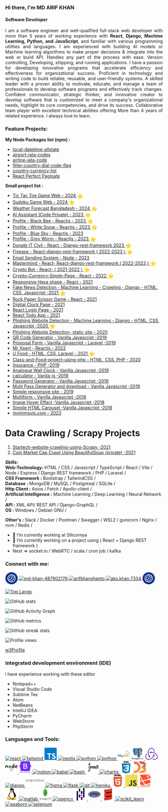 <!-- ![Software Developer](https://media-exp1.licdn.com/dms/image/C5616AQHVCoi3gg2_PA/profile-displaybackgroundimage-shrink_200_800/0/1641114394172?e=1646870400&v=beta&t=YsJW3HBvfAl_qYjr-8F8qrpZUJ7R9mXE1MNO0m6dUwk) -->

### Hi there, I'm MD ARIF KHAN
#### Software Developer

<p style="text-align: justify;">
I am a software engineer and well-qualified full-stack web developer with more than 5 years of working experience with <b>React, Django, Machine Learning, Python, and JavaScript</b>, and familiar with various programming utilities and languages. I am experienced with building AI models or Machine learning algorithms to make proper decisions & integrate into the web or build API. Handles any part of the process with ease. Version controlling, Developing, shipping, and running applications. I have a passion for developing innovative programs that accelerate efficiency and effectiveness for organizational success. Proficient in technology and writing code to build reliable, reusable, and user-friendly systems. A skilled leader with a proven ability to motivate, educate, and manage a team of professionals to develop software programs and effectively track changes. Confident communicator, strategic thinker, and innovative creator to develop software that is customized to meet a company's organizational needs, highlight its core competencies, and drive its success. Collaborative team player with excellent technical abilities offering More than 4 years of related experience. I always love to learn.
</p>

<h3> Feature Projects: </h3>

<b>My Node Packages list (npm) :</b>
<ul>
  <li> <a href='https://www.npmjs.com/package/local-datetime-allstate'> local-datetime-allstate </a> </li>
  <li> <a href='https://www.npmjs.com/package/airport-iata-codes'> airport-iata-codes </a> </li>
  <li> <a href='https://www.npmjs.com/package/airline-iata-code'> airline-iata-code </a> </li>
  <li> <a href='https://www.npmjs.com/package/filter-country-dial-code-flag'> filter-country-dial-code-flag </a> </li>
  <li> <a href='https://www.npmjs.com/package/country-currency-list'> country-currency-list </a> </li>
  <li> <a href='https://www.npmjs.com/package/react-perfect-paginate'> React Perfect Paginate </a> </li>
  
</ul>

<b>Small project list :</b>
<ul>
  
  <li> <a href='https://tic-tac-toe-arif.netlify.app'> Tic Tac Toe Game Web - 2024  <img align="center" src="star.png" height="20" width="20" /> </a> </li>
  <li> <a href='https://sudoku-web.netlify.app'> Sudoku Game Web - 2024  <img align="center" src="star.png" height="20" width="20" /> </a> </li>
  <li> <a href='https://weather-forecast-bd.netlify.app'> Weather Forecast Bangladesh - 2024  <img align="center" src="star.png" height="20" width="20" /> </a> </li>
  <li> <a href=''> AI Assistant (Code Private) - 2023  <img align="center" src="star.png" height="20" width="20" /> </a> </li>
  <li> <a href='https://black-bee-profile.netlify.app'> Profile - Black Bee - Reactjs - 2023  <img align="center" src="star.png" height="20" width="20" /> </a> </li>
  <li> <a href='https://white-snow-profile.netlify.app/'> Profile - White Snow - Reactjs - 2023 <img align="center" src="star.png" height="20" width="20" /> </a> </li>
  <li> <a href='https://blue-sky-profile.netlify.app/'> Profile - Blue Sky - Reactjs - 2023  </a> </li>
  <li> <a href='https://grey-worm-profile.netlify.app'> Profile - Grey Worm - Reactjs - 2023 <img align="center" src="star.png" height="20" width="20" /> </a> </li>
  <li> <a href='https://domain-it-civil.netlify.app'> Donate IT Civil - React - Django-rest-framework 2023 <img align="center" src="star.png" height="20" width="20" /> </a> </li>
  <li> <a href='https://flyease.silicornya.net/'> Flyease - React-django-rest-framework ( 2022-2023 ) <img align="center" src="star.png" height="20" width="20" /> </a> </li>
  <li> <a href='https://github.com/arifkhan-silicornya/email_send_using_nodejs'> Email Sending System - Node - 2023   </a> </li>
  <li> <a href='https://mastermind.travel'> Mastermind - React- React-django-rest-framework ( 2022-2023 ) <img align="center" src="star.png" height="20" width="20" /> </a> </li>
  <li> <a href='https://cryptocornya-bot.netlify.app'> Crypto Bot - React- ( 2021-2022 ) <img align="center" src="star.png" height="20" width="20" /> </a> </li>
  <li> <a href='https://arifkhan-silicornya.github.io/Crypto-Currency-Single-Page/'> Crypto-Currency-Single-Page - React - 2022 <img align="center" src="star.png" height="20" width="20" /> </a> </li>
  <li> <a href='https://hexa-shape.netlify.app/'> Responsive Hexa shape - React - 2021 </a> </li>
  <li> <a href='https://github.com/arifkhan-silicornya/Fake_News'> Fake News Detection - Machine Learning - Crawling - Django - HTML, CSS, Javascript  -2021 <img align="center" src="star.png" height="20" width="20" /> </a> </li>
  <li> <a href='https://rock-paper-scissors-arif.netlify.app'> Rock Paper Scissor Game - React - 2021 </a> </li>
  <li> <a href='https://digital-clock-arif.netlify.app/'> Digital Clock Page - 2021 </a> </li>
  <li> <a href='https://react-login-page-arif.netlify.app'> React Login Page - 2021 </a> </li>
  <li> <a href='https://arif-todo-app.netlify.app'> React Todo App  - 2021 </a> </li>
  <li> <a href='https://github.com/arifkhan-silicornya/phishingwebsitedetection'> Phishing Website Detection - Machine Learning - Django - HTML, CSS, Javascript  -2020 <img align="center" src="star.png" height="20" width="20" /> </a> </li>
  <li> <a href='https://arifkhan-silicornya.github.io/Defense/index.html'> Phishing Website Detection- static site  - 2020  </a> </li>
  <li> <a href='https://qr-code-generator-arif.netlify.app'> QR Code Generator - Vanilla Javascript -2019 </a> </li>
  <li> <a href='https://request-for-proposal-form.netlify.app'> Proposal Form - Vanilla Javascript - Laravel -2019 </a> </li>
  <li> <a href='https://mrxpert.netlify.app'> Mr Xpert - Reactjs - 2022 </a> </li>
  <li> <a href='https://u-food.netlify.app'> U Food - HTML, CSS, Laravel  - 2021 <img align="center" src="star.png" height="20" width="20" /> </a> </li>
  <li> <a href='https://github.com/arifkhan-silicornya/Class-and-Food-project-using-php'> Class-and-Food-project-using-php - HTML, CSS, PHP  - 2020 </a> </li>
  <li> <a href='https://github.com/arifkhan-silicornya/Insurance'> Insurance - PHP -2019 </a> </li>
  <li> <a href='https://analogue-wall-clock.netlify.app'> Analogue Wall Clock - Vanilla Javascript -2019  </a> </li>
  <li> <a href='https://arifkhan-silicornya.github.io/Vanila_Js_calculator/'> calculator - Vanila-js -2019 </a> </li>
  <li> <a href='https://password-generator-arif.netlify.app'> Password Generator - Vanilla Javascript -2019 </a> </li>
  <li> <a href='https://multi-pass-generator-save-docs.netlify.app'> Multi Pass Generator and download - Vanilla Javascript -2019 </a> </li>
  <li> <a href='https://fully-responsive-site.netlify.app'> Simple responsive site - 2019 </a> </li>
  <li> <a href='https://multipart-form-submit.netlify.app'> Multiform - Vanilla Javascript -2018 </a> </li>
  <li> <a href='https://image-hover-effact.netlify.app'> Image Hover Effact -Vanilla Javascript -2018 </a> </li>
  <li> <a href='https://arifkhan-silicornya.github.io/Carousel_Js/'> Simple HTML Carousel -Vanilla Javascript -2018 </a> </li>
  <li> <a href='https://eservices.imi.gov.my.myimmsvis.com'> myimmsvis.com - 2023 </a> </li>
  
  
  

  
  
  
</ul>

<h1> Data Crawling / Scrapy Projects</h1>
<ol>
  
  <li> <a href='https://github.com/arifkhan-silicornya/Startech-website-crawling-using-Scrapy'> Startech-website-crawling-using-Scrapy -2021 </a> </li>
  <li> <a href='https://github.com/arifkhan-silicornya/web_scrapy'> Coin Market Cap Crawl Using BeautifulSoup (private) -2021 </a> </li>
  
</ol>


<i><b> Skills:</b></i> <br />
  <b>Web-Technology:</b> HTML / CSS / Javascript / TypeScript / React / Vite / Node / Express / Django REST framework / PHP / Laravel /  <br />
  <b>CSS Framework :</b> Bootstrap / TailwindCSS / <br />
  <b>Database :</b> MongoDB / MySQL / Postgresql / SQLite / <br />
  <b>Http Client :</b> Axios / Fetch / Apollo-client /   <br/>
  <b>Artificial Intelligence :</b> Machine Learning / Deep Learning / Neural Network / <br/>
  <b>API : </b> XML API/ REST API / Django-GraphQL / <br/> 
  <b>OS : </b> Windows / Debian GNU / <br/>
  
  <b>Other's : </b> Slack  / Docker / Postman / Swagger / WSL2 / gunicorn / Nginx / nvm / Redis / <br/>
  
- 🔭 I’m currently working at Silicornya
- 🌱 I’m currently working on a project using ( React + Django REST framework ) <br/>
- Next => socket.io / WebRTC / scala / cron job / kafka



<h3 align="left">Connect with me:</h3>
<p align="left">
  <a href="https://arifkhanshanto.netlify.app" target="blank" title="website">  
    <img align="center" src="Blue_globe_icon.png" height="40" width="40" alt="website" />
  </a> 
  <a href="https://www.linkedin.com/in/arif-khan-shanto" target="blank">
    <img align="center" src="https://raw.githubusercontent.com/rahuldkjain/github-profile-readme-generator/master/src/images/icons/Social/linked-in-alt.svg" alt="md-khan-487902176" height="30" width="40" />
  </a>
  <a href="https://stackoverflow.com/users/arifkhanshanto" target="blank">
    <img align="center" src="https://raw.githubusercontent.com/rahuldkjain/github-profile-readme-generator/master/src/images/icons/Social/stack-overflow.svg" alt="arifkhanshanto" height="30" width="40" />
  </a>
  <a href="https://fb.com/aks.khan.7334" target="blank">
    <img align="center" src="https://raw.githubusercontent.com/rahuldkjain/github-profile-readme-generator/master/src/images/icons/Social/facebook.svg" alt="aks.khan.7334" height="30" width="40" />
  </a>
  <a href="https://mdarifkhn.blogspot.com" target="blank" title="blogspot"> 
    <img align="center" src="Blue_globe_icon.png" height="40" width="40" alt="blogspot" />
  </a>
</p>


[![Top Langs](https://github-readme-stats.vercel.app/api/top-langs/?username=arifkhan-silicornya&langs_count=15)](https://github.com/anuraghazra/github-readme-stats)



![GitHub stats](https://github-readme-stats.vercel.app/api?username=arifkhan-silicornya&show_icons=true&count_private=true&theme=dracula)  

![GitHub Activity Graph](https://activity-graph.herokuapp.com/graph?username=arifkhan-silicornya)  

![GitHub metrics](https://metrics.lecoq.io/arifkhan-silicornya)  

![GitHub streak stats](https://github-readme-streak-stats.herokuapp.com/?user=arifkhan-silicornya)  

![Profile views](https://gpvc.arturio.dev/arifkhan-silicornya)  

<a href="https://arifkhanshanto.w3spaces.com/index.html"> w3Profile </a>

<h3>integrated development environment (IDE)</h3>
  <p>i have experience working with these editor</p>
  <ul>
    <li>Notepad++</li>
    <li>Visual Studio Code</li>
    <li>Sublime Tex</li>
    <li>Atom</li>
    <li>NetBeans</li>
    <li>IntelliJ IDEA</li>
    <li>PyCharm</li>
    <li>WebStorm</li>
    <li>PhpStorm</li>
  </ul>
<h3 align="left">Languages and Tools:</h3>
<div align="left"> 
  <a href="https://reactjs.org/" target="_blank" rel="noreferrer"> <img src="https://cdn.worldvectorlogo.com/logos/react-1.svg" alt="react" width="40" height="40"/> </a> 
  <a href="https://tailwindcss.com/" target="_blank" rel="noreferrer"> <img src="https://cdn.worldvectorlogo.com/logos/tailwindcss.svg" alt="tailwind" width="40" height="40"/> </a> 
  <a href="https://www.typescriptlang.org/" target="_blank" rel="noreferrer"> <img src="https://raw.githubusercontent.com/devicons/devicon/master/icons/typescript/typescript-original.svg" alt="typescript" width="40" height="40"/> </a>
  <a href="https://nextjs.org/" target="_blank" rel="noreferrer"> <img src="https://cdn.worldvectorlogo.com/logos/nextjs-2.svg" alt="nextjs" width="40" height="40"/> </a>
  <a href="https://www.python.org" target="_blank" rel="noreferrer"> <img src="https://cdn.worldvectorlogo.com/logos/python-6.svg" alt="python" width="60" height="40"/> </a> 
  <a href="https://gunicorn.org" target="_blank" rel="noreferrer"> <img src="https://cdn.worldvectorlogo.com/logos/gunicorn.svg" alt="python" width="60" height="40"/> </a> 
  <a href="https://www.mysql.com/" target="_blank" rel="noreferrer"> <img src="https://raw.githubusercontent.com/devicons/devicon/master/icons/mysql/mysql-original-wordmark.svg" alt="mysql" width="40" height="40"/> </a> 
  <a href="https://www.postgresql.org" target="_blank" rel="noreferrer"> <img src="https://raw.githubusercontent.com/devicons/devicon/master/icons/postgresql/postgresql-original-wordmark.svg" alt="postgresql" width="40" height="40"/> </a> 
  <a href="https://redux.js.org" target="_blank" rel="noreferrer"> <img src="https://raw.githubusercontent.com/devicons/devicon/master/icons/redux/redux-original.svg" alt="redux" width="40" height="40"/> </a> 
  <a href="https://nodejs.org" target="_blank" rel="noreferrer"> <img src="https://raw.githubusercontent.com/devicons/devicon/master/icons/nodejs/nodejs-original-wordmark.svg" alt="nodejs" width="40" height="40"/> </a> 
  <a href="https://getbootstrap.com" target="_blank" rel="noreferrer"> <img src="https://raw.githubusercontent.com/devicons/devicon/master/icons/bootstrap/bootstrap-plain-wordmark.svg" alt="bootstrap" width="40" height="40"/> </a> 
  <a href="https://www.notion.so/" target="_blank" rel="noreferrer"> <img src="https://cdn.worldvectorlogo.com/logos/notion-2.svg" alt="notion" width="40" height="40"/> </a> 
  <a href="https://babeljs.io/" target="_blank" rel="noreferrer"> <img src="https://www.vectorlogo.zone/logos/babeljs/babeljs-icon.svg" alt="babel" width="40" height="40"/> </a> 
  <a href="https://www.gnu.org/software/bash/" target="_blank" rel="noreferrer"> <img src="https://www.vectorlogo.zone/logos/gnu_bash/gnu_bash-icon.svg" alt="bash" width="40" height="40"/> </a> 
  <a href="https://canvasjs.com" target="_blank" rel="noreferrer"> <img src="https://raw.githubusercontent.com/Hardik0307/Hardik0307/master/assets/canvasjs-charts.svg" alt="canvasjs" width="40" height="40"/> </a> 
  <a href="https://www.chartjs.org" target="_blank" rel="noreferrer"> <img src="https://www.chartjs.org/media/logo-title.svg" alt="chartjs" width="40" height="40"/> </a> 
  <a href="https://www.w3schools.com/css/" target="_blank" rel="noreferrer"> <img src="https://raw.githubusercontent.com/devicons/devicon/master/icons/css3/css3-original-wordmark.svg" alt="css3" width="40" height="40"/> </a> 
  <a href="https://d3js.org/" target="_blank" rel="noreferrer"> <img src="https://raw.githubusercontent.com/devicons/devicon/master/icons/d3js/d3js-original.svg" alt="d3js" width="40" height="40"/> </a> 
  <a href="https://www.djangoproject.com/" target="_blank" rel="noreferrer"> <img src="https://cdn.worldvectorlogo.com/logos/django-community.svg" alt="django" width="60" height="40"/> </a> 
  <a href="https://expressjs.com" target="_blank" rel="noreferrer"> <img src="https://raw.githubusercontent.com/devicons/devicon/master/icons/express/express-original-wordmark.svg" alt="express" width="60" height="40"/> </a> 
  <a href="https://www.figma.com/" target="_blank" rel="noreferrer"> <img src="https://www.vectorlogo.zone/logos/figma/figma-icon.svg" alt="figma" width="40" height="40"/> </a> 
  <a href="https://flask.palletsprojects.com/" target="_blank" rel="noreferrer"> <img src="https://www.vectorlogo.zone/logos/pocoo_flask/pocoo_flask-icon.svg" alt="flask" width="40" height="40"/> </a> 
  <a href="https://git-scm.com/" target="_blank" rel="noreferrer"> <img src="https://www.vectorlogo.zone/logos/git-scm/git-scm-icon.svg" alt="git" width="40" height="40"/> </a> 
  <a href="https://heroku.com" target="_blank" rel="noreferrer"> <img src="https://www.vectorlogo.zone/logos/heroku/heroku-icon.svg" alt="heroku" width="40" height="40"/> </a> 
  <a href="https://www.w3.org/html/" target="_blank" rel="noreferrer"> <img src="https://raw.githubusercontent.com/devicons/devicon/master/icons/html5/html5-original-wordmark.svg" alt="html5" width="40" height="40"/> </a> 
  <a href="https://developer.mozilla.org/en-US/docs/Web/JavaScript" target="_blank" rel="noreferrer"> <img src="https://raw.githubusercontent.com/devicons/devicon/master/icons/javascript/javascript-original.svg" alt="javascript" width="40" height="40"/> </a> 
  <a href="https://laravel.com/" target="_blank" rel="noreferrer"> <img src="https://raw.githubusercontent.com/devicons/devicon/master/icons/laravel/laravel-plain-wordmark.svg" alt="laravel" width="40" height="40"/> </a> 
  <a href="https://www.linux.org/" target="_blank" rel="noreferrer"> <img src="https://raw.githubusercontent.com/devicons/devicon/master/icons/linux/linux-original.svg" alt="linux" width="40" height="40"/> </a> 
  <a href="https://www.mathworks.com/" target="_blank" rel="noreferrer"> <img src="https://upload.wikimedia.org/wikipedia/commons/2/21/Matlab_Logo.png" alt="matlab" width="40" height="40"/> </a> 
  <a href="https://www.mongodb.com/" target="_blank" rel="noreferrer"> <img src="https://raw.githubusercontent.com/devicons/devicon/master/icons/mongodb/mongodb-original-wordmark.svg" alt="mongodb" width="40" height="40"/> </a> 
  <a href="https://opencv.org/" target="_blank" rel="noreferrer"> <img src="https://www.vectorlogo.zone/logos/opencv/opencv-icon.svg" alt="opencv" width="40" height="40"/> </a> 
  <a href="https://pandas.pydata.org/" target="_blank" rel="noreferrer"> <img src="https://raw.githubusercontent.com/devicons/devicon/2ae2a900d2f041da66e950e4d48052658d850630/icons/pandas/pandas-original.svg" alt="pandas" width="40" height="40"/> </a> 
  <a href="https://www.php.net" target="_blank" rel="noreferrer"> <img src="https://raw.githubusercontent.com/devicons/devicon/master/icons/php/php-original.svg" alt="php" width="40" height="40"/> </a> 
  <a href="https://www.scala-lang.org" target="_blank" rel="noreferrer"> <img src="https://raw.githubusercontent.com/devicons/devicon/master/icons/scala/scala-original.svg" alt="scala" width="40" height="40"/> </a> 
  <a href="https://scikit-learn.org/" target="_blank" rel="noreferrer"> <img src="https://upload.wikimedia.org/wikipedia/commons/0/05/Scikit_learn_logo_small.svg" alt="scikit_learn" width="40" height="40"/> </a> 
  <a href="https://seaborn.pydata.org/" target="_blank" rel="noreferrer"> <img src="https://seaborn.pydata.org/_images/logo-mark-lightbg.svg" alt="seaborn" width="40" height="40"/> </a> <a href="https://www.selenium.dev" target="_blank" rel="noreferrer"> <img src="https://raw.githubusercontent.com/detain/svg-logos/780f25886640cef088af994181646db2f6b1a3f8/svg/selenium-logo.svg" alt="selenium" width="40" height="40"/> </a> 
   </div>
